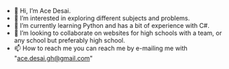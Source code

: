 - 👋 Hi, I’m Ace Desai.
- 👀 I’m interested in exploring different subjects and problems.
- 🌱 I’m currently learning Python and has a bit of experience with C#.
- 💞️ I’m looking to collaborate on websites for high schools with a team, or any school but preferably high school.
- 📫 How to reach me you can reach me by e-mailing me with "ace.desai.gh@gmail.com"

<!---
ACEODESAI/ACEODESAI is a ✨ special ✨ repository because its `README.md` (this file) appears on your GitHub profile.
You can click the Preview link to take a look at your changes.
--->
